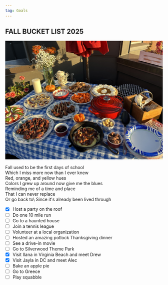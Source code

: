 ```yaml
---
tag: Goals
---
```


## FALL BUCKET LIST 2025

<img src="/pictures/fall2025.jpg"/>

Fall used to be the first days of school\
Which I miss more now than I ever knew\
Red, orange, and yellow hues\
Colors I grew up around now give me the blues\
Reminding me of a time and place\
That I can never replace\
Or go back to\ 
Since it's already been lived through

- [x] Host a party on the roof
- [ ] Do one 10 mile run
- [ ] Go to a haunted house
- [ ] Join a tennis league
- [ ] Volunteer at a local organization
- [ ] Hosted an amazing potlock Thanksgiving dinner
- [ ] See a drive-in movie
- [ ] Go to Silverwood Theme Park
- [x] Visit Ilana in Virginia Beach and meet Drew
- [x] Visit Jayla in DC and meet Alec
- [ ] Bake an apple pie
- [ ] Go to Greece
- [ ] Play squabble
